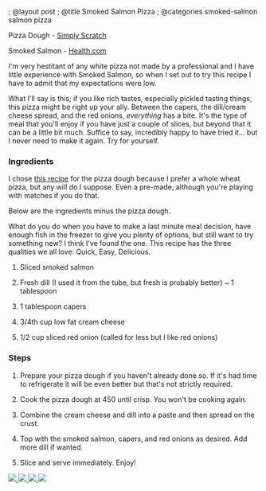 ; @layout post
; @title Smoked Salmon Pizza
; @categories smoked-salmon salmon pizza

Pizza Dough - [Simply Scratch](http://www.simplyscratch.com/2013/11/whole-wheat-pizza-dough-recipe.html)

Smoked Salmon - [Health.com](http://www.health.com/health/recipe/0,,10000001949737,00.html)

I'm very hestitant of any white pizza not made by a professional and I have little experience with Smoked Salmon, so when I set out to try this recipe I have to admit that my expectations were low.

What I'll say is this; if you like rich tastes, especially pickled tasting things, this pizza might be right up your ally. Between the capers, the dill/cream cheese spread, and the red onions, *everything* has a bite. It's the type of meal that you'll enjoy if you have just a couple of slices, but beyond that it can be a little bit much. Suffice to say, incredibly happy to have tried it... but I never need to make it again. Try for yourself.

### Ingredients

I chose [this recipe](http://www.simplyscratch.com/2013/11/whole-wheat-pizza-dough-recipe.html) for the pizza dough because I prefer a whole wheat pizza, but any will do I suppose. Even a pre-made, although you're playing with matches if you do that.

Below are the ingredients minus the pizza dough.

What do you do when you have to make a last minute meal decision, have enough fish in the freezer to give you plenty of options, but still want to try something new? I think I've found the one. This recipe has the three qualities we all love: Quick, Easy, Delicious.

1. Sliced smoked salmon

2. Fresh dill (I used it from the tube, but fresh is probably better) ~ 1 tablespoon

3. 1 tablespoon capers

4. 3/4th cup low fat cream cheese

5. 1/2 cup sliced red onion (called for less but I like red onions)

### Steps

1. Prepare your pizza dough if you haven't already done so. If it's had time to refrigerate it will be even better but that's not strictly required.

2. Cook the pizza dough at 450 until crisp. You won't be cooking again.

3. Combine the cream cheese and dill into a paste and then spread on the crust.

4. Top with the smoked salmon, capers, and red onions as desired. Add more dill if wanted.

5. Slice and serve immediately. Enjoy!

<a href="/images/smoked-salmon-pizza/dough.jpg">
  <img src="/images/smoked-salmon-pizza/dough.jpg" />
</a>
<a href="/images/smoked-salmon-pizza/pizza-top.jpg">
  <img src="/images/smoked-salmon-pizza/pizza-top.jpg" />
</a>
<a href="/images/smoked-salmon-pizza/pizza-close.jpg">
  <img src="/images/smoked-salmon-pizza/pizza-close.jpg" />
</a>
<a href="/images/smoked-salmon-pizza/pizza-slice.jpg">
  <img src="/images/smoked-salmon-pizza/pizza-slice.jpg" />
</a>
